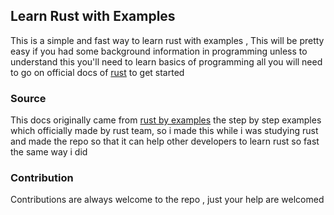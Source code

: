 ## Learn Rust with Examples

This is a simple and fast way to learn rust with examples , This will be pretty easy if you had some background information in programming unless to understand this you'll need to learn basics of programming all you will need to go on official docs of [rust](https://www.rust-lang.org/) to get started

### Source
This docs originally came from [rust by examples](https://doc.rust-lang.org/stable/rust-by-example/) the step by step examples which officially made by rust team, so i made this while i was studying rust and made the repo so that it can help other developers to learn rust so fast the same way i did


### Contribution
Contributions are always welcome to the repo , just your help are welcomed